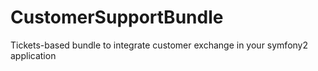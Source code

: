 CustomerSupportBundle
=====================

Tickets-based bundle to integrate customer exchange in your symfony2 application
